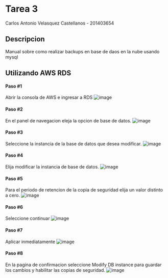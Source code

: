 # Tarea 3
Carlos Antonio Velasquez Castellanos - 201403654

## Descripcion
Manual sobre como realizar backups en base de daos en la nube usando mysql

## Utilizando AWS RDS

#### Paso #1 
Abrir la consola de AWS e ingresar a RDS
![image](https://github.com/CarlosV951/tarea3_201403654/assets/57165427/e22e5ec8-0337-4111-99bd-245bba6bf8cc)

#### Paso #2
En el panel de navegacion eleja la opcion de base de datos.
![image](https://github.com/CarlosV951/tarea3_201403654/assets/57165427/57d87639-c344-4dba-8021-e5429a2a9285)

#### Paso #3
Seleccione la instancia de la base de datos que desea modificar.
![image](https://github.com/CarlosV951/tarea3_201403654/assets/57165427/145e21ee-fc36-4b7a-9891-ad4f5bfe79ed)

#### Paso #4
Elija modificar la instancia de base de datos.
![image](https://github.com/CarlosV951/tarea3_201403654/assets/57165427/3fe0b10c-feb7-4662-ab8f-4b398352a52b)

#### Paso #5
Para el periodo de retencion de la copia de seguridad elija un valor distinto a cero.
![image](https://github.com/CarlosV951/tarea3_201403654/assets/57165427/d2ed9d4a-ece6-4c4e-a74a-9dd32e1359c2)

#### Paso #6
Seleccione continuar
![image](https://github.com/CarlosV951/tarea3_201403654/assets/57165427/c6bef772-16a5-4875-80e6-348416f3bf54)

#### Paso #7
Aplicar inmediatamente
![image](https://github.com/CarlosV951/tarea3_201403654/assets/57165427/4d7063b3-7746-4c14-b96f-5d08a93932fe)


#### Paso #8
En la pagina de confirmacion seleccione Modify DB instance para guardar los cambios y habilitar las copias de seguridad.
![image](https://github.com/CarlosV951/tarea3_201403654/assets/57165427/b81add2f-fec8-4ac4-89a2-6e33c9abbfe7)

